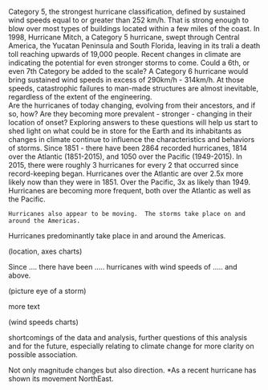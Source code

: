 Category 5, the strongest hurricane classification, defined by sustained wind speeds equal to or greater than 252 km/h.  That is strong enough to blow over most types of buildings located within a few miles of the coast.  In 1998, Hurricane Mitch, a Category 5 hurricane, swept through Central America, the Yucatan Peninsula and South Florida, leaving in its trali a death toll reaching upwards of 19,000 people.  Recent changes in climate are indicating the potential for even stronger storms to come.  Could a 6th, or even 7th Category be added to the scale?  A Category 6 hurricane would bring sustained wind speeds in excess of 290km/h - 314km/h.  At those speeds, catastrophic failures to man-made structures are almost inevitable, regardless of the extent of the engineering.  
Are the hurricanes of today changing, evolving from their ancestors, and if so, how?  Are they becoming more prevalent - stronger - changing in their location of onset?  Exploring answers to these questions will help us start to shed light on what could be in store for the Earth and its inhabitants as changes in climate continue to influence the characteristics and behaviors of storms.
Since 1851 - there have been 2864 recorded hurricanes, 1814 over the Atlantic (1851-2015), and 1050 over the Pacific (1949-2015).  In 2015, there were roughly 3 hurricanes for every 2 that occurred since record-keeping began.  Hurricanes over the Atlantic are over 2.5x more likely now than they were in 1851.  Over the Pacific, 3x as likely than 1949.  Hurricanes are becoming more frequent, both over the Atlantic as well as the Pacific.





	Hurricanes also appear to be moving.  The storms take place on and around the Americas. 












Hurricanes predominantly take place in and around the Americas.  




(location, axes charts)










Since …. there have been ….. hurricanes with wind speeds of ….. and above.  



(picture eye of a storm)




more text





(wind speeds charts) 






shortcomings of the data and analysis, further questions of this analysis and for the future, especially relating to climate change for more clarity on possible association.

Not only magnitude changes but also direction.  *As a recent hurricane has shown its movement NorthEast.
